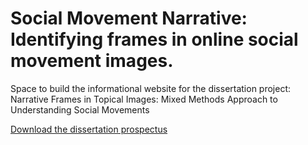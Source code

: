 # Social Movement Narrative: Identifying frames in online social movement images.

Space to build the informational website for the dissertation project: Narrative Frames in Topical Images: Mixed Methods Approach to Understanding Social Movements

[Download the dissertation prospectus](pdfs/ldozal_prospectus2023.pdf)

